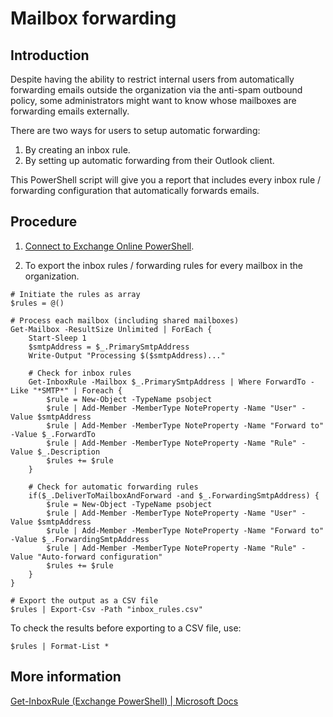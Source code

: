 # Mailbox forwarding
## Introduction
Despite having the ability to restrict internal users from automatically forwarding emails outside the organization via the anti-spam outbound policy, some administrators might want to know whose mailboxes are forwarding emails externally.

There are two ways for users to setup automatic forwarding:
1. By creating an inbox rule.
2. By setting up automatic forwarding from their Outlook client.

This PowerShell script will give you a report that includes every inbox rule / forwarding configuration that automatically forwards emails.

## Procedure
1. [Connect to Exchange Online PowerShell](https://docs.microsoft.com/en-us/powershell/exchange/connect-to-exchange-online-powershell?view=exchange-ps).

2. To export the inbox rules / forwarding rules for every mailbox in the organization.

```
# Initiate the rules as array
$rules = @()

# Process each mailbox (including shared mailboxes)
Get-Mailbox -ResultSize Unlimited | ForEach {
    Start-Sleep 1
    $smtpAddress = $_.PrimarySmtpAddress
    Write-Output "Processing $($smtpAddress)..."

    # Check for inbox rules
    Get-InboxRule -Mailbox $_.PrimarySmtpAddress | Where ForwardTo -Like "*SMTP*" | Foreach {
        $rule = New-Object -TypeName psobject
        $rule | Add-Member -MemberType NoteProperty -Name "User" -Value $smtpAddress
        $rule | Add-Member -MemberType NoteProperty -Name "Forward to" -Value $_.ForwardTo
        $rule | Add-Member -MemberType NoteProperty -Name "Rule" -Value $_.Description
        $rules += $rule
    }

    # Check for automatic forwarding rules
    if($_.DeliverToMailboxAndForward -and $_.ForwardingSmtpAddress) {
        $rule = New-Object -TypeName psobject
        $rule | Add-Member -MemberType NoteProperty -Name "User" -Value $smtpAddress
        $rule | Add-Member -MemberType NoteProperty -Name "Forward to" -Value $_.ForwardingSmtpAddress
        $rule | Add-Member -MemberType NoteProperty -Name "Rule" -Value "Auto-forward configuration"
        $rules += $rule
    }
}

# Export the output as a CSV file
$rules | Export-Csv -Path "inbox_rules.csv"
```

To check the results before exporting to a CSV file, use:

`$rules | Format-List *`

## More information
[Get-InboxRule (Exchange PowerShell) | Microsoft Docs](https://docs.microsoft.com/en-us/powershell/module/exchange/get-inboxrule?view=exchange-ps)